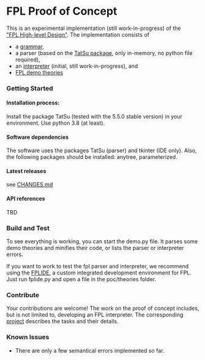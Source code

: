 # FPL Proof of Concept

This is an experimental implementation (still work-in-progress) of the   
["FPL High-level Design"](https://www.bookofproofs.org/FPLHighLevelDesign.pdf). The implementation consists of 
* a [grammar](https://github.com/bookofproofs/fpl/tree/master/grammar/),
* a parser (based on the [TatSu package](https://tatsu.readthedocs.io/en/stable), only in-memory, no python file required),
* an [interpreter](https://github.com/bookofproofs/fpl/tree/master/poc/fplinterpreter.py) (initial, still work-in-progress), and
* [FPL demo theories ](https://github.com/bookofproofs/fpl/tree/master/poc/theories/)

### Getting Started
#### Installation process:
Install the package TatSu (tested with the 5.5.0 stable version) in your environment. Use python 3.8 (at least). 

#### Software dependencies
The software uses the packages TatSu (parser) and tkinter (IDE only).
Also, the following packages should be installed: anytree, parameterized.

#### Latest releases
see [CHANGES.md](https://github.com/bookofproofs/fpl/blob/master/poc/CHANGES.md)

#### API references
TBD

### Build and Test
To see everything is working, you can start the demo.py file. It parses some demo theories and minifies their code, 
or lists the parser or interpreter errors.

If you want to work to test the fpl parser and interpreter, we recommend using the 
[FPLIDE](https://github.com/bookofproofs/fpl/tree/master/ide), a custom integrated development environment for FPL. 
Just run fplide.py and open a file in the poc/theories folder.

### Contribute
Your contributions are welcome! The work on the proof of concept includes, but is not limited to, developing an 
FPL interpreter. The corresponding [project](https://github.com/bookofproofs/fpl/projects/1/) describes the tasks and 
their details.

### Known Issues
* There are only a few semantical errors implemented so far.
